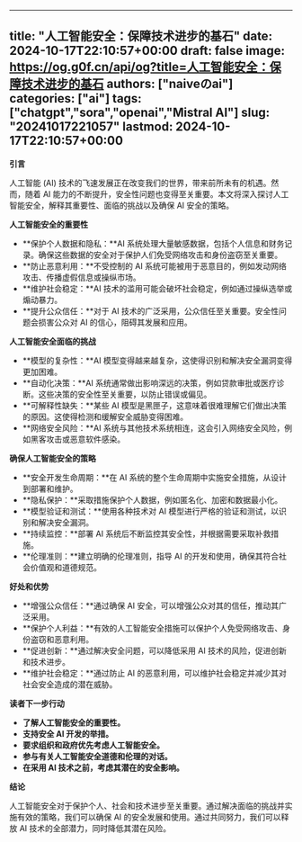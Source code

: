 
---
title: "人工智能安全：保障技术进步的基石"
date: 2024-10-17T22:10:57+00:00
draft: false
image: https://og.g0f.cn/api/og?title=人工智能安全：保障技术进步的基石
authors: ["naiveのai"]
categories: ["ai"]
tags: ["chatgpt","sora","openai","Mistral AI"]
slug: "20241017221057"
lastmod: 2024-10-17T22:10:57+00:00
---
**引言**

人工智能 (AI) 技术的飞速发展正在改变我们的世界，带来前所未有的机遇。然而，随着 AI 能力的不断提升，安全性问题也变得至关重要。本文将深入探讨人工智能安全，解释其重要性、面临的挑战以及确保 AI 安全的策略。

**人工智能安全的重要性**

* **保护个人数据和隐私：**AI 系统处理大量敏感数据，包括个人信息和财务记录。确保这些数据的安全对于保护人们免受网络攻击和身份盗窃至关重要。
* **防止恶意利用：**不受控制的 AI 系统可能被用于恶意目的，例如发动网络攻击、传播虚假信息或操纵市场。
* **维护社会稳定：**AI 技术的滥用可能会破坏社会稳定，例如通过操纵选举或煽动暴力。
* **提升公众信任：**对于 AI 技术的广泛采用，公众信任至关重要。安全性问题会损害公众对 AI 的信心，阻碍其发展和应用。

**人工智能安全面临的挑战**

* **模型的复杂性：**AI 模型变得越来越复杂，这使得识别和解决安全漏洞变得更加困难。
* **自动化决策：**AI 系统通常做出影响深远的决策，例如贷款审批或医疗诊断。这些决策的安全性至关重要，以防止错误或偏见。
* **可解释性缺失：**某些 AI 模型是黑匣子，这意味着很难理解它们做出决策的原因。这使得检测和缓解安全威胁变得困难。
* **网络安全风险：**AI 系统与其他技术系统相连，这会引入网络安全风险，例如黑客攻击或恶意软件感染。

**确保人工智能安全的策略**

* **安全开发生命周期：**在 AI 系统的整个生命周期中实施安全措施，从设计到部署和维护。
* **隐私保护：**采取措施保护个人数据，例如匿名化、加密和数据最小化。
* **模型验证和测试：**使用各种技术对 AI 模型进行严格的验证和测试，以识别和解决安全漏洞。
* **持续监控：**部署 AI 系统后不断监控其安全性，并根据需要采取补救措施。
* **伦理准则：**建立明确的伦理准则，指导 AI 的开发和使用，确保其符合社会价值观和道德规范。

**好处和优势**

* **增强公众信任：**通过确保 AI 安全，可以增强公众对其的信任，推动其广泛采用。
* **保护个人利益：**有效的人工智能安全措施可以保护个人免受网络攻击、身份盗窃和恶意利用。
* **促进创新：**通过解决安全问题，可以降低采用 AI 技术的风险，促进创新和技术进步。
* **维护社会稳定：**通过防止 AI 的恶意利用，可以维护社会稳定并减少其对社会安全造成的潜在威胁。

**读者下一步行动**

* **了解人工智能安全的重要性。**
* **支持安全 AI 开发的举措。**
* **要求组织和政府优先考虑人工智能安全。**
* **参与有关人工智能安全道德和伦理的对话。**
* **在采用 AI 技术之前，考虑其潜在的安全影响。**

**结论**

人工智能安全对于保护个人、社会和技术进步至关重要。通过解决面临的挑战并实施有效的策略，我们可以确保 AI 的安全发展和使用。通过共同努力，我们可以释放 AI 技术的全部潜力，同时降低其潜在风险。
